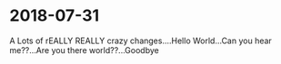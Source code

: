 # 2018-07-31
A Lots of rEALLY REALLY crazy changes....Hello World...Can you hear 
me??...Are you 
there world??...Goodbye
